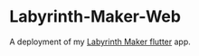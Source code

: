# Labyrinth-Maker-Web

A deployment of my [Labyrinth Maker flutter](https://github.com/Chuset21/Labyrinth-Maker-Flutter) app.
